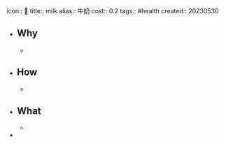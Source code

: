 icon:: 🥛
title:: milk
alias:: 牛奶
cost:: 0.2
tags:: #health
created:: 20230530
- ## Why
  -
- ## How
  -
- ## What
  -
-